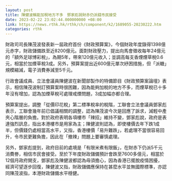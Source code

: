 ```yaml
---
layout: post
title: 陳健波稱能加稅地方不多　鄧家彪說財赤仍派錢市民接受
date: 2023-02-22 23:02:44.000000000 +08:00
link: https://news.rthk.hk/rthk/ch/component/k2/1689055-20230222.htm
categories: rthk
---
```


財政司司長陳茂波發表新一屆政府首份《財政預算案》，今個財政年度錄得1398億元赤字，財政儲備跌至近8200億元。面對財政壓力，提出向馬會徵收每年24億元的「額外足球博彩稅」，為期5年，帶來120億元收入；並調高每支香煙煙草稅0.6元，相當於加煙草稅3成。另外，預算案提出近600億元單次紓困措施，但「派糖」規模縮減，電子消費券減至5千元。

行政會議成員、立法會議員陳健波在新聞部製作的特備節目《財政預算案論壇》表示，相信陳茂波制訂預算案時很困難，因為能夠加稅的地方不多，而煙草稅已十多年沒有增加，認為加煙草稅可處理戒煙問題，3成加幅亦都合理。

預算案提出，調整「從價印花稅」第二標準稅率的稅階，工聯會立法會議員鄧家彪表示，工聯會幾年前已倡議相關的調整，認為陳茂波今次是回應了訴求，減輕中產夾心階層的負擔。對於政府表明各項樓市「辣招」維持不變，鄧家彪說，政府是表達強烈訊息，指出本港樓市是用家為主；陳健波則認為，即使樓價去年下跌1成半，但價錢仍處相當高水平，又指，香港樓價「易升難跌」，若處理不當很容易回升，令市民更難負擔，因此在「撤辣」問題上要審慎處理。

另外，鄧家彪提到，政府目前的處境是「有限米煮有限飯」，在財赤下仍派5千元消費劵，相信市民會接受。至於下年度財政儲備預計會跌至7600多億元，相當於12個月政府開支，鄧家彪及陳健波都認為毋須擔心，因為香港已擺脫疫情困擾，經濟可望逐步回復，陳健波又指，財政儲備應保持在甚麼水平並無國際標準，亦認同陳茂波指，本港財政儲備水平穩健。
